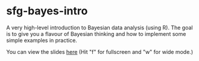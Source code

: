 # sfg-bayes-intro
A very high-level introduction to Bayesian data analysis (using R). The goal is to give you a flavour of Bayesian thinking and how to implement some simple examples in practice.

You can view the slides [here](https://rawgit.com/grantmcdermott/sfg-bayes-intro/master/bayes-slides.html) (Hit "f" for fullscreen and "w" for wide mode.) 
